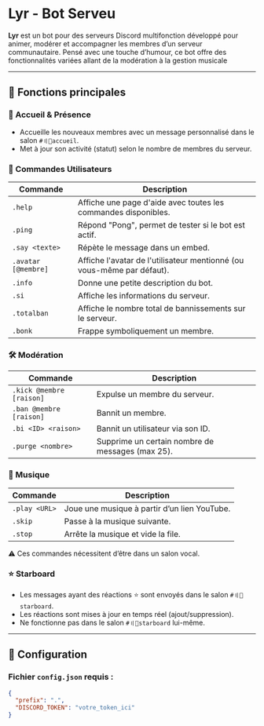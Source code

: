 # Lyr - Bot Serveu

**Lyr** est un bot pour des serveurs Discord multifonction développé pour animer, modérer et accompagner les membres d’un serveur communautaire. Pensé avec une touche d’humour, ce bot offre des fonctionnalités variées allant de la modération à la gestion musicale

---

## 🚀 Fonctions principales

### 👋 Accueil & Présence
- Accueille les nouveaux membres avec un message personnalisé dans le salon `#〢💮accueil`.
- Met à jour son activité (statut) selon le nombre de membres du serveur.

### 📜 Commandes Utilisateurs
| Commande | Description |
|----------|-------------|
| `.help` | Affiche une page d'aide avec toutes les commandes disponibles. |
| `.ping` | Répond "Pong", permet de tester si le bot est actif. |
| `.say <texte>` | Répète le message dans un embed. |
| `.avatar [@membre]` | Affiche l'avatar de l'utilisateur mentionné (ou vous-même par défaut). |
| `.info` | Donne une petite description du bot. |
| `.si` | Affiche les informations du serveur. |
| `.totalban` | Affiche le nombre total de bannissements sur le serveur. |
| `.bonk` | Frappe symboliquement un membre. |

### 🛠️ Modération
| Commande | Description |
|----------|-------------|
| `.kick @membre [raison]` | Expulse un membre du serveur. |
| `.ban @membre [raison]` | Bannit un membre. |
| `.bi <ID> <raison>` | Bannit un utilisateur via son ID. |
| `.purge <nombre>` | Supprime un certain nombre de messages (max 25). |

### 🎵 Musique
| Commande | Description |
|----------|-------------|
| `.play <URL>` | Joue une musique à partir d’un lien YouTube. |
| `.skip` | Passe à la musique suivante. |
| `.stop` | Arrête la musique et vide la file. |

⚠️ Ces commandes nécessitent d’être dans un salon vocal.

### ⭐ Starboard
- Les messages ayant des réactions ⭐ sont envoyés dans le salon `#〢💮starboard`.
- Les réactions sont mises à jour en temps réel (ajout/suppression).
- Ne fonctionne pas dans le salon `#〢💮starboard` lui-même.

---

## 🔧 Configuration

### Fichier `config.json` requis :
```json
{
  "prefix": ".",
  "DISCORD_TOKEN": "votre_token_ici"
}
